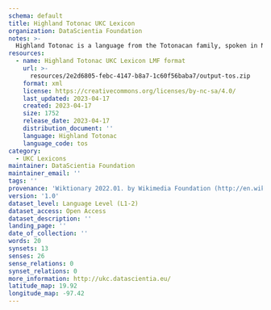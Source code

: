 ```yaml
---
schema: default
title: Highland Totonac UKC Lexicon
organization: DataScientia Foundation
notes: >-
  Highland Totonac is a language from the Totonacan family, spoken in North America. The UKC Lexicon of Highland Totonac is represented as a lexico-semantic network. It consists of words, word senses, synsets, as well as sense-level and synset-level relationships.
resources:
  - name: Highland Totonac UKC Lexicon LMF format
    url: >-
      resources/2e2d6805-febc-4147-b8a7-1c60f56baba7/output-tos.zip
    format: xml
    license: https://creativecommons.org/licenses/by-nc-sa/4.0/
    last_updated: 2023-04-17
    created: 2023-04-17
    size: 1752
    release_date: 2023-04-17
    distribution_document: ''
    language: Highland Totonac
    language_code: tos
category:
  - UKC Lexicons
maintainer: DataScientia Foundation
maintainer_email: ''
tags: ''
provenance: 'Wiktionary 2022.01. by Wikimedia Foundation (http://en.wiktionary.org); CogNet 2.1 by Khuyagbaatar Batsuren, National University of Mongolia (http://cognet.ukc.disi.unitn.it); Native Languages of the Americas 2021.11. by Laura Redish and Orrin Lewis (http://www.native-languages.org); Princeton WordNet 2.1 by Princeton University (https://wordnet.princeton.edu)'
version: '1.0'
dataset_level: Language Level (L1-2)
dataset_access: Open Access
dataset_description: ''
landing_page: ''
date_of_collection: ''
words: 20
synsets: 13
senses: 26
sense_relations: 0
synset_relations: 0
more_information: http://ukc.datascientia.eu/
latitude_map: 19.92
longitude_map: -97.42
---
```

